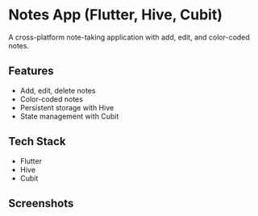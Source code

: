 # Notes App (Flutter, Hive, Cubit)
A cross-platform note-taking application with add, edit, and color-coded notes.

## Features
- Add, edit, delete notes
- Color-coded notes
- Persistent storage with Hive
- State management with Cubit

## Tech Stack
- Flutter
- Hive
- Cubit

## Screenshots
